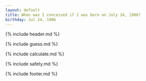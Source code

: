 ```yaml
---
layout: default
title: When was I conceived if I was born on July 24, 1906?
birthday: Jul 24, 1906
---
```


{% include header.md %}

{% include guess.md %}

{% include calculate.md %}

{% include safety.md %}

{% include footer.md %}



